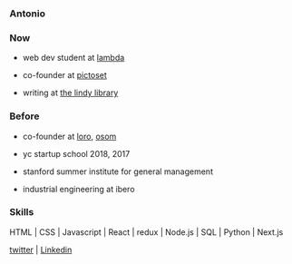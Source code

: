 ### Antonio

### Now

* web dev student at [lambda](https://lambdaschool.com/)

* co-founder at [pictoset](https://www.pictoset.com/)

* writing at [the lindy library](https://thelindylibrary.org/)

### Before

* co-founder at [loro](https://www.myloro.com/), [osom](http://www.osom.io/)

* yc startup school 2018, 2017

* stanford summer institute for general management

* industrial engineering at ibero

### Skills

HTML | CSS | Javascript | React | redux | Node.js | SQL | Python | Next.js 


[twitter](https://twitter.com/tono_mtzb) | [Linkedin](https://www.linkedin.com/in/antoniomtzb/) 
